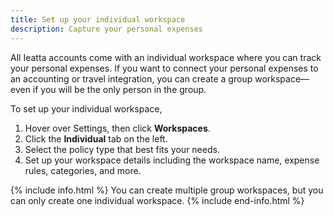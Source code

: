 ```yaml
---
title: Set up your individual workspace
description: Capture your personal expenses
---
```

<div id="ieatta-classic" markdown="1">

All Ieatta accounts come with an individual workspace where you can track your personal expenses. If you want to connect your personal expenses to an accounting or travel integration, you can create a group workspace—even if you will be the only person in the group. 

To set up your individual workspace, 

1. Hover over Settings, then click **Workspaces**. 
2. Click the **Individual** tab on the left. 
3. Select the policy type that best fits your needs. 
4. Set up your workspace details including the workspace name, expense rules, categories, and more. 

{% include info.html %}
You can create multiple group workspaces, but you can only create one individual workspace.
{% include end-info.html %}

</div>
